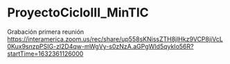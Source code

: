# ProyectoCicloIII_MinTIC

Grabación primera reunión
https://interamerica.zoom.us/rec/share/up558sKNissZTH8jlHkz9VCP8jiVcL0Kux9snzpPSIG-zl2D4qw-mWgVy-s0zNzA.aGPgWId5qykIo56R?startTime=1632361126000
